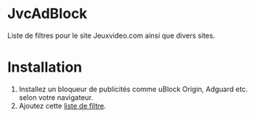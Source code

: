 # JvcAdBlock
Liste de filtres pour le site Jeuxvideo.com ainsi que divers sites.
# Installation
1. Installez un bloqueur de publicités comme uBlock Origin, Adguard etc. selon votre navigateur.
2. Ajoutez cette [liste de filtre](https://raw.githubusercontent.com/Saberdream/JvcAdBlock/main/JvcAdBlock.txt).
